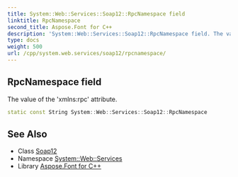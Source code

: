 ```yaml
---
title: System::Web::Services::Soap12::RpcNamespace field
linktitle: RpcNamespace
second_title: Aspose.Font for C++
description: 'System::Web::Services::Soap12::RpcNamespace field. The value of the ''xmlns:rpc'' attribute in C++.'
type: docs
weight: 500
url: /cpp/system.web.services/soap12/rpcnamespace/
---
```

## RpcNamespace field


The value of the 'xmlns:rpc' attribute.

```cpp
static const String System::Web::Services::Soap12::RpcNamespace
```

## See Also

* Class [Soap12](../)
* Namespace [System::Web::Services](../../)
* Library [Aspose.Font for C++](../../../)
